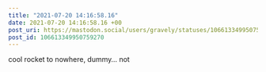 ```yaml
---
title: "2021-07-20 14:16:58.16"
date: 2021-07-20 14:16:58.16 +00
post_uri: https://mastodon.social/users/gravely/statuses/106613349950759270
post_id: 106613349950759270
---
```

cool rocket to nowhere, dummy… not


